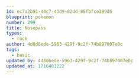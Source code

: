 ```yaml
---
id: ec7a2b91-44c7-43d9-82dd-85fbfce399d6
blueprint: pokemon
number: 299
title: Nosepass
types:
  - rock
author: 4d8d6ede-5963-429f-9c2f-74b897007e0c
tags:
  - basic
updated_by: 4d8d6ede-5963-429f-9c2f-74b897007e0c
updated_at: 1716481222
---
```


